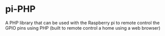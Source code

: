 # pi-PHP
A PHP library that can be used with the Raspberry pi to remote control the GPIO pins using PHP (built to remote control a home using a web browser)
